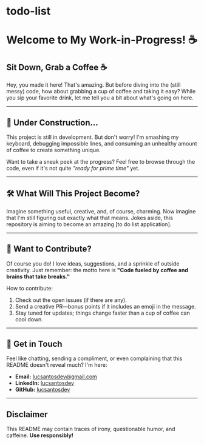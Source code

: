 # todo-list

# Welcome to My Work-in-Progress! ☕

## Sit Down, Grab a Coffee ☕
Hey, you made it here! That's amazing. But before diving into the (still messy) code, how about grabbing a cup of coffee and taking it easy? While you sip your favorite drink, let me tell you a bit about what's going on here.

---

## 🚧 Under Construction...
This project is still in development. But don't worry! I'm smashing my keyboard, debugging impossible lines, and consuming an unhealthy amount of coffee to create something unique.

Want to take a sneak peek at the progress? Feel free to browse through the code, even if it's not quite *"ready for prime time"* yet.

---

## 🛠 What Will This Project Become?
Imagine something useful, creative, and, of course, charming. Now imagine that I'm still figuring out exactly what that means. Jokes aside, this repository is aiming to become an amazing [to do list application].

---

## 🤔 Want to Contribute?
Of course you do! I love ideas, suggestions, and a sprinkle of outside creativity. Just remember: the motto here is **"Code fueled by coffee and brains that take breaks."**

How to contribute:
1. Check out the open issues (if there are any).
2. Send a creative PR—bonus points if it includes an emoji in the message.
3. Stay tuned for updates; things change faster than a cup of coffee can cool down.

---

## 💬 Get in Touch
Feel like chatting, sending a compliment, or even complaining that this README doesn't reveal much? I'm here:
- **Email:** [lucsantosdev@gmail.com](mailto:lucsantosdev@gmail.com)
- **LinkedIn:** [lucsantosdev](https://github.com/lucsantosdev)
- **GitHub:** [lucsantosdev](https://github.com/lucsantosdev)

---

## Disclaimer
This README may contain traces of irony, questionable humor, and caffeine. **Use responsibly!**
